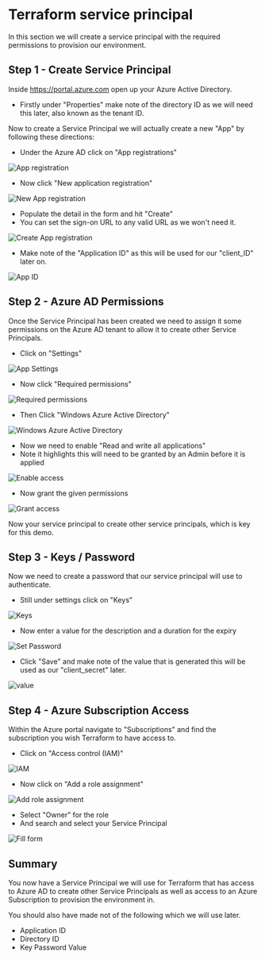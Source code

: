 # Terraform service principal

In this section we will create a service principal with the required permissions to provision our environment.

## Step 1 - Create Service Principal

Inside https://portal.azure.com open up your Azure Active Directory.

- Firstly under "Properties" make note of the directory ID as we will need this later, also known as the tenant ID.

Now to create a Service Principal we will actually create a new "App" by following these directions:

- Under the Azure AD click on "App registrations"

![App registration](/images/appreg.PNG)

- Now click "New application registration"

![New App registration](/images/newapp.PNG)

- Populate the detail in the form and hit "Create"
- You can set the sign-on URL to any valid URL as we won't need it.

![Create App registration](/images/createapp.PNG)

- Make note of the "Application ID" as this will be used for our "client_ID" later on.

![App ID](/images/appid.PNG)

## Step 2 - Azure AD Permissions

Once the Service Principal has been created we need to assign it some permissions on the Azure AD tenant to allow it to create other Service Principals.

- Click on "Settings"

![App Settings](/images/appsettings.PNG)

- Now click "Required permissions"

![Required permissions](/images/permissions.PNG)

- Then Click "Windows Azure Active Directory"

![Windows Azure Active Directory](/images/windowsaad.PNG)

- Now we need to enable "Read and write all applications"
- Note it highlights this will need to be granted by an Admin before it is applied

![Enable access](/images/enableaccess.PNG)

- Now grant the given permissions

![Grant access](/images/grant.PNG)

Now your service principal to create other service principals, which is key for this demo.

## Step 3 - Keys / Password

Now we need to create a password that our service principal will use to authenticate.

- Still under settings click on "Keys"

![Keys](/images/keys.PNG)

- Now enter a value for the description and a duration for the expiry

![Set Password](/images/setpass.PNG)

- Click "Save" and make note of the value that is generated this will be used as our "client_secret" later.

![value](/images/value.PNG)

## Step 4 - Azure Subscription Access

Within the Azure portal navigate to "Subscriptions" and find the subscription you wish Terraform to have access to.

- Click on "Access control (IAM)"

![IAM](/images/iam.PNG)

- Now click on "Add a role assignment"

![Add role assignment](/images/addrole.PNG)

- Select "Owner" for the role
- And search and select your Service Principal

![Fill form](/images/fillform.PNG)


## Summary

You now have a Service Principal we will use for Terraform that has access to Azure AD to create other Service Principals as well as access to an Azure Subscription to provision the environment in.

You should also have made not of the following which we will use later.

- Application ID
- Directory ID
- Key Password Value